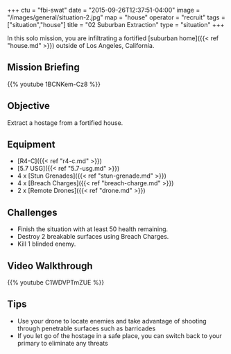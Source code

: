 +++
ctu = "fbi-swat"
date = "2015-09-26T12:37:51-04:00"
image = "/images/general/situation-2.jpg"
map = "house"
operator = "recruit"
tags = ["situation","house"]
title = "02 Suburban Extraction"
type = "situation"
+++

In this solo mission, you are infiltrating a fortified [suburban home]({{< ref "house.md" >}}) outside of Los Angeles, California.

## Mission Briefing

{{% youtube 1BCNKem-Cz8 %}}

## Objective

Extract a hostage from a fortified house.

## Equipment

- [R4-C]({{< ref "r4-c.md" >}})
- [5.7 USG]({{< ref "5.7-usg.md" >}})
- 4 x [Stun Grenades]({{< ref "stun-grenade.md" >}})
- 4 x [Breach Charges]({{< ref "breach-charge.md" >}})
- 2 x [Remote Drones]({{< ref "drone.md" >}})

## Challenges

* Finish the situation with at least 50 health remaining.
* Destroy 2 breakable surfaces using Breach Charges.
* Kill 1 blinded enemy.

## Video Walkthrough

{{% youtube C1WDVPTmZUE %}}

## Tips

- Use your drone to locate enemies and take advantage of shooting through penetrable surfaces such as barricades
- If you let go of the hostage in a safe place, you can switch back to your primary to eliminate any threats
